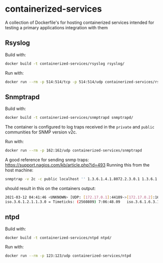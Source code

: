 # containerized-services
A collection of Dockerfile's for hosting containerized services intended for testing a primary applications integration with them

## Rsyslog

Build with:
```bash
docker build -t containerized-services/rsyslog rsyslog/
```

Run with:
```bash
docker run --rm -p 514:514/tcp -p 514:514/udp containerized-services/rsyslog
```

## Snmptrapd

Build with:
```bash
docker build -t containerized-services/snmptrapd snmptrapd/
```

The container is configured to log traps received in the `private` and `public` communities for SNMP version v2c.


Run with:
```bash
docker run --rm -p 162:162/udp containerized-services/snmptrapd
```

A good reference for sending snmp traps: https://support.nagios.com/kb/article.php?id=493
Running this from the host machine:
```bash
snmptrap -v 2c -c public localhost '' 1.3.6.1.4.1.8072.2.3.0.1 1.3.6.1.4.1.8072.2.3.2.1 i 123456
```
should result in this on the containers output:
```bash
2021-03-12 04:41:46 <UNKNOWN> [UDP: [172.17.0.1]:44109->[172.17.0.2]:162]:
iso.3.6.1.2.1.1.3.0 = Timeticks: (2560809) 7:06:48.09   iso.3.6.1.6.3.1.1.4.1.0 = OID: iso.3.6.1.4.1.8072.2.3.0.1       iso.3.6.1.4.1.8072.2.3.2.1 = INTEGER: 123456
```

## ntpd

Build with:
```bash
docker build -t containerized-services/ntpd ntpd/
```

Run with:
```bash
docker run --rm -p 123:123/udp containerized-services/ntpd
```
